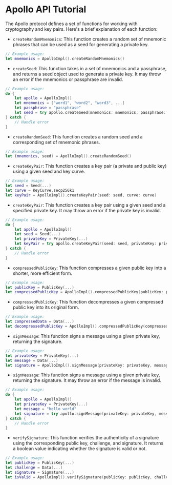 # Apollo API Tutorial

The Apollo protocol defines a set of functions for working with cryptography and key pairs. Here's a brief explanation of each function:

- `createRandomMnemonics`: This function creates a random set of mnemonic phrases that can be used as a seed for generating a private key.

```swift
// Example usage:
let mnemonics = ApolloImpl().createRandomMnemonics()
```

- `createSeed`: This function takes in a set of mnemonics and a passphrase, and returns a seed object used to generate a private key. It may throw an error if the mnemonics or passphrase are invalid.

```swift
// Example usage:
do {
    let apollo = ApolloImpl()
    let mnemonics = ["word1", "word2", "word3", ...]
    let passphrase = "passphrase"
    let seed = try apollo.createSeed(mnemonics: mnemonics, passphrase: passphrase)
} catch {
    // Handle error
}
```

- `createRandomSeed`: This function creates a random seed and a corresponding set of mnemonic phrases.

```swift
// Example usage:
let (mnemonics, seed) = ApolloImpl().createRandomSeed()
```

- `createKeyPair`: This function creates a key pair (a private and public key) using a given seed and key curve.

```swift
// Example usage:
let seed = Seed(...)
let curve = KeyCurve.secp256k1
let keyPair = ApolloImpl().createKeyPair(seed: seed, curve: curve)
```

- `createKeyPair`: This function creates a key pair using a given seed and a specified private key. It may throw an error if the private key is invalid.

```swift
// Example usage:
do {
    let apollo = ApolloImpl()
    let seed = Seed(...)
    let privateKey = PrivateKey(...)
    let keyPair = try apollo.createKeyPair(seed: seed, privateKey: privateKey)
} catch {
    // Handle error
}
```

- `compressedPublicKey`: This function compresses a given public key into a shorter, more efficient form.

```swift
// Example usage:
let publicKey = PublicKey(...)
let compressedPublicKey = ApolloImpl().compressedPublicKey(publicKey: publicKey)
```

- `compressedPublicKey`: This function decompresses a given compressed public key into its original form.

```swift
// Example usage:
let compressedData = Data(...)
let decompressedPublicKey = ApolloImpl().compressedPublicKey(compressedData: compressedData)
```

- `signMessage`: This function signs a message using a given private key, returning the signature.

```swift
// Example usage:
let privateKey = PrivateKey(...)
let message = Data(...)
let signature = ApolloImpl().signMessage(privateKey: privateKey, message: message)
```

- `signMessage`: This function signs a message using a given private key, returning the signature. It may throw an error if the message is invalid.

```swift
// Example usage:
do {
    let apollo = ApolloImpl()
    let privateKey = PrivateKey(...)
    let message = "hello world"
    let signature = try apollo.signMessage(privateKey: privateKey, message: message)
} catch {
    // Handle error
}
```

- `verifySignature`: This function verifies the authenticity of a signature using the corresponding public key, challenge, and signature. It returns a boolean value indicating whether the signature is valid or not.

```swift
// Example usage:
let publicKey = PublicKey(...)
let challenge = Data(...)
let signature = Signature(...)
let isValid = ApolloImpl().verifySignature(publicKey: publicKey, challenge: challenge, signature: signature)
```

